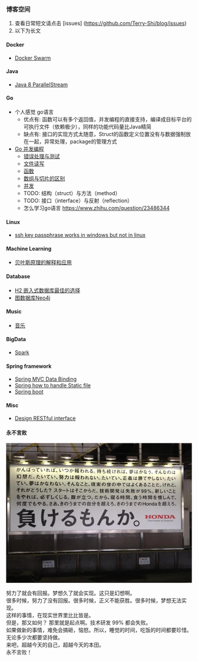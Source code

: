 ### 博客空间  
1. 查看日常短文请点击 [issues] (https://github.com/Terry-Shi/blog/issues)
2. 以下为长文

#### Docker

- [Docker Swarm](docker/Docker_Swarm.md)

#### Java
- [Java 8 ParallelStream](java/Java8-ParallelStream.md)

#### Go
- 个人感觉 go语言
    - 优点有: 函数可以有多个返回值，并发编程的直接支持，编译成目标平台的可执行文件（依赖极少），同样的功能代码量比Java精简
    - 缺点有: 接口的实现方式太随意，Struct的函数定义位置没有与数据强制放在一起，异常处理，package的管理方式
- [Go 并发编程](go/go_concurrent_programming.md)
    - [错误处理与测试](go/error_and_exception_handling.md)
    - [文件读写](go/file_read_and_write.md)
    - [函数](go/function.md)
    - [数组与切片的区别](go/arra_slice.md)
    - [并发](go/go_concurrent_programming.md)
    - TODO: 结构（struct）与方法（method）
    - TODO: 接口（interface）与反射（reflection）
    - 怎么学习go语言 https://www.zhihu.com/question/23486344

#### Linux
- [ssh key passphrase works in windows but not in linux](linux/ssh_key_passphrase.md)

#### Machine Learning
- [贝叶斯原理的解释和应用](machinelearning/NaiveBayesian.md)

#### Database
- [H2 嵌入式数据库最佳的选择](database/H2.md)
- [图数据库Neo4j](database/Neo4j.md)

#### Music
- [音乐](music/Music.md)

#### BigData
- [Spark](bigdata/Spark.md)

#### Spring framework
- [Spring MVC Data Binding](spring/Spring-MVC-handle-static-file.md)
- [Spring how to handle Static file](spring/Spring-MVC-data-binding.md)
- [Spring boot](spring/Spring-Boot.md)

#### Misc
- [Design RESTful interface](java/Design-RESTful-interface.md)

#### 永不言败
 ![image](https://github.com/Terry-Shi/blog/raw/master/photo/makerumonnka_2.jpg)  

努力了就会有回报。梦想久了就会实现。这只是幻想啊。  
很多时候，努力了没有回报。很多时候，正义不能获胜。很多时候，梦想无法实现。  
这样的事情，在现实世界里比比皆是。  
但是，那又如何？ 那里就是起点啊。技术研发 99% 都会失败。  
如果做新的事情，难免会搞砸，恼怒。所以，睡觉的时间，吃饭的时间都要珍惜。无论多少次都要坚持做。  
来吧，超越今天的自己，超越今天的本田。  
永不言败！  


